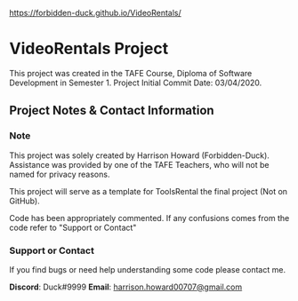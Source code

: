 <https://forbidden-duck.github.io/VideoRentals/>
# VideoRentals Project

This project was created in the TAFE Course, Diploma of Software Development in Semester 1.
Project Initial Commit Date: 03/04/2020.

## Project Notes & Contact Information

### Note

This project was solely created by Harrison Howard (Forbidden-Duck).
Assistance was provided by one of the TAFE Teachers, who will not be named for privacy reasons.

This project will serve as a template for ToolsRental the final project (Not on GitHub).

Code has been appropriately commented. If any confusions comes from the code refer to "Support or Contact"

### Support or Contact

If you find bugs or need help understanding some code please contact me.

**Discord**: Duck#9999
**Email**: harrison.howard00707@gmail.com

